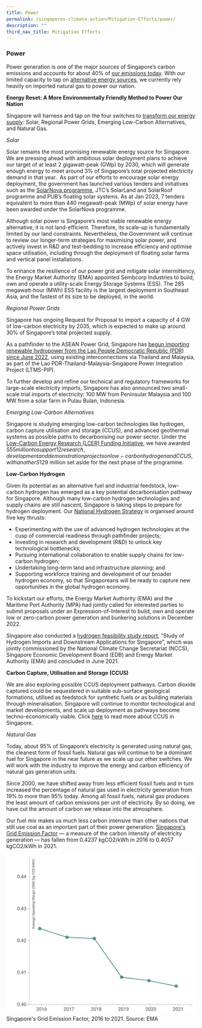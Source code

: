 ```yaml
---
title: Power
permalink: /singapores-climate-action/Mitigation-Efforts/power/
description: ""
third_nav_title: Mitigation Efforts
---
```

### Power
Power generation is one of the major sources of Singapore’s carbon emissions and accounts for about 40% of [our emissions today](singapores-climate-action/singapores-climate-targets/singapore-emissions-profile/).  With our limited capacity to tap on [alternative energy sources](/singapores-climate-action/singapore-approach-to-alternative-energy/), we currently rely heavily on imported natural gas to power our nation.

**Energy Reset: A More Environmentally Friendly Method to Power Our Nation**

Singapore will harness and tap on the four switches to [transform our energy supply](https://www.greenplan.gov.sg/key-focus-areas/energy-reset/): Solar, Regional Power Grids, Emerging Low-Carbon Alternatives, and Natural Gas.

_Solar_ 

Solar remains the most promising renewable energy source for Singapore. We are pressing ahead with ambitious solar deployment plans to achieve our target of at least 2 gigawatt-peak (GWp) by 2030, which will generate enough energy to meet around 3% of Singapore’s total projected electricity demand in that year.  As part of our efforts to encourage solar energy deployment, the government has launched various  tenders and initiatives such as the [SolarNova programme](https://www.hdb.gov.sg/about-us/our-role/smart-and-sustainable-living/solarnova-page), JTC’s SolarLand and SolarRoof programme and PUB’s floating solar systems. As at Jan 2023, 7 tenders equivalent to more than 440 megawatt-peak (MWp) of solar energy have been awarded under the SolarNova programme.

Although solar power is Singapore’s most viable renewable energy alternative, it is not land-efficient. Therefore, its scale-up is fundamentally limited by our land constraints. Nevertheless, the Government will continue to review our longer-term strategies for maximising solar power, and actively invest in R&D and test-bedding to increase efficiency and optimise space utilisation, including through the deployment of floating solar farms and vertical panel installations.

To enhance the resilience of our power grid and mitigate solar intermittency, the Energy Market Authority (EMA) appointed Sembcorp Industries to build, own and operate a utility-scale Energy Storage Systems (ESS). The 285 megawatt-hour (MWh) ESS facility is the largest deployment in Southeast Asia, and the fastest of its size to be deployed, in the world.

_Regional Power Grids_

Singapore has ongoing Request for Proposal to import a capacity of 4 GW of low-carbon electricity by 2035, which is expected to make up around 30% of Singapore’s total projected supply.

As a pathfinder to the ASEAN Power Grid, Singapore has [begun importing renewable hydropower from the Lao People Democratic Republic (PDR) since June 2022](https://www.ema.gov.sg/media_release.aspx?news_sid=20220623UjiFDR2aZUxy), using existing interconnections via Thailand and Malaysia, as part of the Lao PDR-Thailand-Malaysia-Singapore Power Integration Project (LTMS-PIP).

To further develop and refine our technical and regulatory frameworks for large-scale electricity imports, Singapore has also announced two small-scale trial imports of electricity: 100 MW from Peninsular Malaysia and 100 MW from a solar farm in Pulau Bulan, Indonesia. 

_Emerging Low-Carbon Alternatives_

Singapore is studying emerging low-carbon technologies like hydrogen, carbon capture utilisation and storage (CCUS), and advanced geothermal systems as possible paths to decarbonising our power sector. Under the [Low-Carbon Energy Research (LCER) Funding Initiative](https://www.a-star.edu.sg/research/funding-opportunities/lcer-fi-grant), we have awarded S$55 million to support 12 research, development and demonstration projects on low-carbon hydrogen and CCUS, with another S$129 million set aside for the next phase of the programme.

**Low-Carbon Hydrogen**

Given its potential as an alternative fuel and industrial feedstock, low-carbon hydrogen has emerged as a key potential decarbonisation pathway for Singapore. Although many low-carbon hydrogen technologies and supply chains are still nascent, Singapore is taking steps to prepare for hydrogen deployment. Our [National Hydrogen Strategy](https://www.mti.gov.sg/Industries/Hydrogen) is organised around five key thrusts:

* Experimenting with the use of advanced hydrogen technologies at the cusp of commercial readiness through pathfinder projects;
* Investing in research and development (R&D) to unlock key technological bottlenecks;
* Pursuing international collaboration to enable supply chains for low-carbon hydrogen;
* Undertaking long-term land and infrastructure planning; and
* Supporting workforce training and development of our broader hydrogen economy, so that Singaporeans will be ready to capture new opportunities in the global hydrogen economy.

To kickstart our efforts, the Energy Market Authority (EMA) and the Maritime Port Authority (MPA) had jointly called for interested parties to submit proposals under an Expression-of-Interest to build, own and operate low or zero-carbon power generation and bunkering solutions in December 2022.

Singapore also conducted a [hydrogen feasibility study report](/singapores-climate-action/low-carbon-tech/hc), “Study of Hydrogen Imports and Downstream Applications for Singapore”, which was jointly commissioned by the National Climate Change Secretariat (NCCS), Singapore Economic Development Board (EDB) and Energy Market Authority (EMA) and concluded in June 2021.

**Carbon Capture, Utilisation and Storage (CCUS)**

We are also exploring possible CCUS deployment pathways. Carbon dioxide captured could be sequestered in suitable sub-surface geological formations, utilised as feedstock for synthetic fuels or as building materials through mineralisation. Singapore will continue to monitor technological and market developments, and scale up deployment as pathways become techno-economically viable. Click [here](/singapores-climate-action/mitigation-efforts/industry/) to read more about CCUS in Singapore.

_Natural Gas_

Today, about 95% of Singapore’s electricity is generated using natural gas, the cleanest form of fossil fuels. Natural gas will continue to be a dominant fuel for Singapore in the near future as we scale up our other switches. We will work with the industry to improve the energy and carbon efficiency of natural gas generation units.

Since 2000, we have shifted away from less efficient fossil fuels and in turn increased the percentage of natural gas used in electricity generation from 19% to more than 95% today. Among all fossil fuels, natural gas produces the least amount of carbon emissions per unit of electricity. By so doing, we have cut the amount of carbon we release into the atmosphere.

Our fuel mix makes us much less carbon intensive than other nations that still use coal as an important part of their power generation. [Singapore's Grid Emission Factor](https://www.ema.gov.sg/singapore-energy-statistics/ch02/index2) — a measure of the carbon intensity of electricity generation — has fallen from 0.4237 kgCO2/kWh in 2016 to 0.4057 kgCO2/kWh in 2021.

![](/images/EMA_Singapore's%20Grid%20Emission%20Factor.png)
Singapore's Grid Emission Factor, 2016 to 2021. Source: EMA